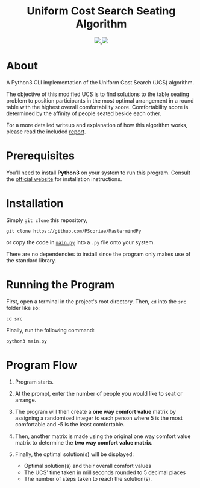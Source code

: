 <div align='center'>

# Uniform Cost Search Seating Algorithm

<p>
  <a href="https://linkedin.com/in/pierreccesario">
    <img src="https://img.shields.io/badge/-LinkedIn-black.svg?style=for-the-badge&logo=linkedin&colorB=555">
  </a>
  
  <a href="https://github.com/PScoriae/UCS-Seating-Algorithm/blob/main/LICENSE">
    <img src="https://img.shields.io/badge/license-WTFPL-brightgreen?style=for-the-badge">
  </a>
</p>

</div>

# About

A Python3 CLI implementation of the Uniform Cost Search (UCS) algorithm.

The objective of this modified UCS is to find solutions to the table seating problem to position participants in the most optimal arrangement in a round table with the highest overall comfortability score. Comfortability score is determined by the affinity of people seated beside each other.

For a more detailed writeup and explanation of how this algorithm works, please read the included [report](https://github.com/PScoriae/UCS-Seating-Algorithm/blob/main/report.pdf).

# Prerequisites

You'll need to install **Python3** on your system to run this program. Consult the [official website](https://www.python.org/downloads/) for installation instructions.

# Installation

Simply `git clone` this repository,

    git clone https://github.com/PScoriae/MastermindPy

or copy the code in [`main.py`](https://github.com/PScoriae/MastermindPy/blob/master/main.py) into a `.py` file onto your system.

There are no dependencies to install since the program only makes use of the standard library.

# Running the Program

First, open a terminal in the project's root directory. Then, `cd` into the `src` folder like so:

    cd src

Finally, run the following command:

    python3 main.py

# Program Flow

1. Program starts.

2. At the prompt, enter the number of people you would like to seat or arrange.

3. The program will then create a **one way comfort value** matrix by assigning a randomised integer to each person where 5 is the most comfortable and -5 is the least comfortable.

4. Then, another matrix is made using the original one way comfort value matrix to determine the **two way comfort value matrix**.

5. Finally, the optimal solution(s) will be displayed:
   - Optimal solution(s) and their overall comfort values
   - The UCS' time taken in milliseconds rounded to 5 decimal places
   - The number of steps taken to reach the solution(s).
